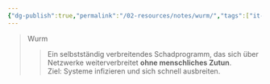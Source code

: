 ```yaml
---
{"dg-publish":true,"permalink":"/02-resources/notes/wurm/","tags":["it-sicherheit","malware/worm"],"noteIcon":"","updated":"2025-09-05T10:12:32.000+02:00"}
---
```


>Wurm 
>> Ein selbstständig verbreitendes Schadprogramm, das sich über Netzwerke weiterverbreitet **ohne menschliches Zutun**.  
>> Ziel: Systeme infizieren und sich schnell ausbreiten.
